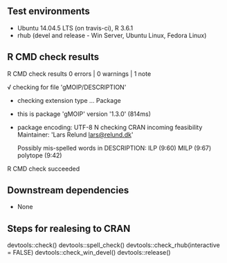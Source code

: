 ## Test environments
* Ubuntu 14.04.5 LTS (on travis-ci), R 3.6.1
* rhub (devel and release - Win Server, Ubuntu Linux, Fedora Linux)


## R CMD check results
R CMD check results
0 errors | 0 warnings | 1 note

√  checking for file 'gMOIP/DESCRIPTION'
-  checking extension type ... Package
-  this is package 'gMOIP' version '1.3.0' (814ms)
-  package encoding: UTF-8
N  checking CRAN incoming feasibility
   Maintainer: 'Lars Relund <lars@relund.dk>'
   
   Possibly mis-spelled words in DESCRIPTION:
     ILP (9:60)
     MILP (9:67)
     polytope (9:42)

R CMD check succeeded


## Downstream dependencies
* None

## Steps for realesing to CRAN
devtools::check()
devtools::spell_check()
devtools::check_rhub(interactive = FALSE)
devtools::check_win_devel()
devtools::release()
